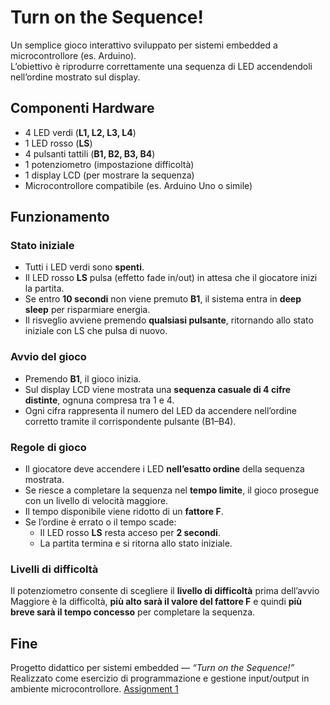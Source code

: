 # Turn on the Sequence!

Un semplice gioco interattivo sviluppato per sistemi embedded a microcontrollore (es. Arduino).  
L’obiettivo è riprodurre correttamente una sequenza di LED accendendoli nell’ordine mostrato sul display.

## Componenti Hardware

- 4 LED verdi (**L1, L2, L3, L4**)  
- 1 LED rosso (**LS**)  
- 4 pulsanti tattili (**B1, B2, B3, B4**)  
- 1 potenziometro (impostazione difficoltà)  
- 1 display LCD (per mostrare la sequenza)  
- Microcontrollore compatibile (es. Arduino Uno o simile)

## Funzionamento

### Stato iniziale
- Tutti i LED verdi sono **spenti**.  
- Il LED rosso **LS** pulsa (effetto fade in/out) in attesa che il giocatore inizi la partita.  
- Se entro **10 secondi** non viene premuto **B1**, il sistema entra in **deep sleep** per risparmiare energia.  
- Il risveglio avviene premendo **qualsiasi pulsante**, ritornando allo stato iniziale con LS che pulsa di nuovo.

### Avvio del gioco
- Premendo **B1**, il gioco inizia.  
- Sul display LCD viene mostrata una **sequenza casuale di 4 cifre distinte**, ognuna compresa tra 1 e 4.  
- Ogni cifra rappresenta il numero del LED da accendere nell’ordine corretto tramite il corrispondente pulsante (B1–B4).

### Regole di gioco
- Il giocatore deve accendere i LED **nell’esatto ordine** della sequenza mostrata.  
- Se riesce a completare la sequenza nel **tempo limite**, il gioco prosegue con un livello di velocità maggiore.  
- Il tempo disponibile viene ridotto di un **fattore F**.  
- Se l’ordine è errato o il tempo scade:
  - Il LED rosso **LS** resta acceso per **2 secondi**.  
  - La partita termina e si ritorna allo stato iniziale.

### Livelli di difficoltà
Il potenziometro consente di scegliere il **livello di difficoltà** prima dell’avvio
Maggiore è la difficoltà, **più alto sarà il valore del fattore F** e quindi **più breve sarà il tempo concesso** per completare la sequenza.


## Fine
Progetto didattico per sistemi embedded — *“Turn on the Sequence!”*  
Realizzato come esercizio di programmazione e gestione input/output in ambiente microcontrollore.
[Assignment 1](https://github.com/pslab-unibo/esiot-2025-2026/blob/afeac2a3f7714b4b032c6892006c09e490535b7c/docs/assignment-01.md)


